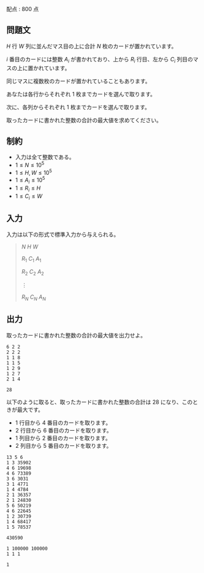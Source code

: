 配点 : $800$ 点

## 問題文

$H$ 行 $W$ 列に並んだマス目の上に合計 $N$ 枚のカードが置かれています。

$i$ 番目のカードには整数 $A_i$ が書かれており、上から $R_i$ 行目、左から $C_i$ 列目のマスの上に置かれています。

同じマスに複数枚のカードが置かれていることもあります。

あなたは各行からそれぞれ $1$ 枚までカードを選んで取ります。

次に、各列からそれぞれ $1$ 枚までカードを選んで取ります。

取ったカードに書かれた整数の合計の最大値を求めてください。

## 制約

- 入力は全て整数である。
- $1 \leq N \leq 10^5$
- $1 \leq H, W \leq 10^5$
- $1 \leq A_i \leq 10^5$
- $1 \leq R_i \leq H$
- $1 \leq C_i \leq W$

## 入力

入力は以下の形式で標準入力から与えられる。

> $N$ $H$ $W$
> 
> $R_1$ $C_1$ $A_1$
> 
> $R_2$ $C_2$ $A_2$
> 
> $\vdots$
> 
> $R_N$ $C_N$ $A_N$

## 出力

取ったカードに書かれた整数の合計の最大値を出力せよ。

```input1
6 2 2
2 2 2
1 1 8
1 1 5
1 2 9
1 2 7
2 1 4
```

```output1
28
```

以下のように取ると、取ったカードに書かれた整数の合計は $28$ になり、このときが最大です。

- $1$ 行目から $4$ 番目のカードを取ります。
- $2$ 行目から $6$ 番目のカードを取ります。
- $1$ 列目から $2$ 番目のカードを取ります。
- $2$ 列目から $5$ 番目のカードを取ります。

```input2
13 5 6
1 3 35902
4 6 19698
4 6 73389
3 6 3031
3 1 4771
1 4 4784
2 1 36357
2 1 24830
5 6 50219
4 6 22645
1 2 30739
1 4 68417
1 5 78537
```

```output2
430590
```

```input3
1 100000 100000
1 1 1
```

```output3
1
```